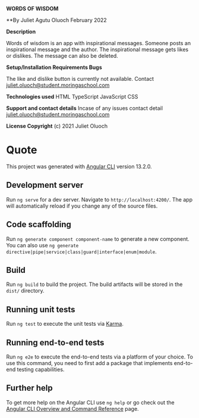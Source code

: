 **WORDS OF WISDOM**

**By Juliet Agutu Oluoch February 2022

**Description**

Words of wisdom is an app with inspirational messages. Someone posts an inspirational message and the author. The inspirational message gets likes or dislikes.  The message can also be deleted.

**Setup/Installation Requirements Bugs**

The like and dislike button is currently not available. Contact juliet.oluoch@student.moringaschool.com

**Technologies used**
HTML
TypeScript
JavaScript
CSS

**Support and contact details** Incase of any issues contact detail juliet.oluoch@student.moringaschool.com

**License Copyright** (c) 2021 Juliet Oluoch



# Quote

This project was generated with [Angular CLI](https://github.com/angular/angular-cli) version 13.2.0.

## Development server

Run `ng serve` for a dev server. Navigate to `http://localhost:4200/`. The app will automatically reload if you change any of the source files.

## Code scaffolding

Run `ng generate component component-name` to generate a new component. You can also use `ng generate directive|pipe|service|class|guard|interface|enum|module`.

## Build

Run `ng build` to build the project. The build artifacts will be stored in the `dist/` directory.

## Running unit tests

Run `ng test` to execute the unit tests via [Karma](https://karma-runner.github.io).

## Running end-to-end tests

Run `ng e2e` to execute the end-to-end tests via a platform of your choice. To use this command, you need to first add a package that implements end-to-end testing capabilities.

## Further help

To get more help on the Angular CLI use `ng help` or go check out the [Angular CLI Overview and Command Reference](https://angular.io/cli) page.
